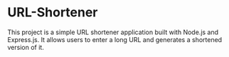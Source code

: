 # URL-Shortener
This project is a simple URL shortener application built with Node.js and Express.js. It allows users to enter a long URL and generates a shortened version of it.
